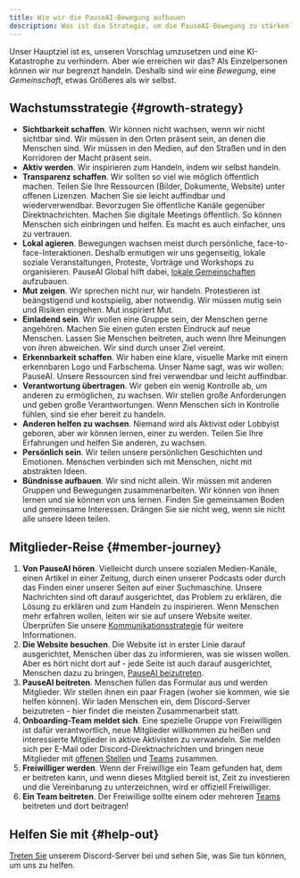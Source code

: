 ```yaml
---
title: Wie wir die PauseAI-Bewegung aufbauen
description: Was ist die Strategie, um die PauseAI-Bewegung zu stärken?
---
```

 
Unser Hauptziel ist es, unseren Vorschlag umzusetzen und eine KI-Katastrophe zu verhindern.
Aber wie erreichen wir das?
Als Einzelpersonen können wir nur begrenzt handeln.
Deshalb sind wir eine _Bewegung_, eine _Gemeinschaft_, etwas Größeres als wir selbst.

## Wachstumsstrategie {#growth-strategy}

- **Sichtbarkeit schaffen**. Wir können nicht wachsen, wenn wir nicht sichtbar sind. Wir müssen in den Orten präsent sein, an denen die Menschen sind. Wir müssen in den Medien, auf den Straßen und in den Korridoren der Macht präsent sein.
- **Aktiv werden**. Wir inspirieren zum Handeln, indem wir selbst handeln.
- **Transparenz schaffen**. Wir sollten so viel wie möglich öffentlich machen. Teilen Sie Ihre Ressourcen (Bilder, Dokumente, Website) unter offenen Lizenzen. Machen Sie sie leicht auffindbar und wiederverwendbar. Bevorzugen Sie öffentliche Kanäle gegenüber Direktnachrichten. Machen Sie digitale Meetings öffentlich. So können Menschen sich einbringen und helfen. Es macht es auch einfacher, uns zu vertrauen.
- **Lokal agieren**. Bewegungen wachsen meist durch persönliche, face-to-face-Interaktionen. Deshalb ermutigen wir uns gegenseitig, lokale soziale Veranstaltungen, Proteste, Vorträge und Workshops zu organisieren. PauseAI Global hilft dabei, [lokale Gemeinschaften](/communities) aufzubauen.
- **Mut zeigen**. Wir sprechen nicht nur, wir handeln. Protestieren ist beängstigend und kostspielig, aber notwendig. Wir müssen mutig sein und Risiken eingehen. Mut inspiriert Mut.
- **Einladend sein**. Wir wollen eine Gruppe sein, der Menschen gerne angehören. Machen Sie einen guten ersten Eindruck auf neue Menschen. Lassen Sie Menschen beitreten, auch wenn Ihre Meinungen von ihren abweichen. Wir sind durch unser Ziel vereint.
- **Erkennbarkeit schaffen**. Wir haben eine klare, visuelle Marke mit einem erkennbaren Logo und Farbschema. Unser Name sagt, was wir wollen: PauseAI. Unsere Ressourcen sind frei verwendbar und leicht auffindbar.
- **Verantwortung übertragen**. Wir geben ein wenig Kontrolle ab, um anderen zu ermöglichen, zu wachsen. Wir stellen große Anforderungen und geben große Verantwortungen. Wenn Menschen sich in Kontrolle fühlen, sind sie eher bereit zu handeln.
- **Anderen helfen zu wachsen**. Niemand wird als Aktivist oder Lobbyist geboren, aber wir können lernen, einer zu werden. Teilen Sie Ihre Erfahrungen und helfen Sie anderen, zu wachsen.
- **Persönlich sein**. Wir teilen unsere persönlichen Geschichten und Emotionen. Menschen verbinden sich mit Menschen, nicht mit abstrakten Ideen.
- **Bündnisse aufbauen**. Wir sind nicht allein. Wir müssen mit anderen Gruppen und Bewegungen zusammenarbeiten. Wir können von ihnen lernen und sie können von uns lernen. Finden Sie gemeinsamen Boden und gemeinsame Interessen. Drängen Sie sie nicht weg, wenn sie nicht alle unsere Ideen teilen.

## Mitglieder-Reise {#member-journey}

1. **Von PauseAI hören**. Vielleicht durch unsere sozialen Medien-Kanäle, einen Artikel in einer Zeitung, durch einen unserer Podcasts oder durch das Finden einer unserer Seiten auf einer Suchmaschine. Unsere Nachrichten sind oft darauf ausgerichtet, das Problem zu erklären, die Lösung zu erklären und zum Handeln zu inspirieren. Wenn Menschen mehr erfahren wollen, leiten wir sie auf unsere Website weiter. Überprüfen Sie unsere [Kommunikationsstrategie](/communication-strategy) für weitere Informationen.
1. **Die Website besuchen**. Die Website ist in erster Linie darauf ausgerichtet, Menschen über das zu informieren, was sie wissen wollen. Aber es hört nicht dort auf - jede Seite ist auch darauf ausgerichtet, Menschen dazu zu bringen, [PauseAI beizutreten](/join).
1. **PauseAI beitreten**. Menschen füllen das Formular aus und werden Mitglieder. Wir stellen ihnen ein paar Fragen (woher sie kommen, wie sie helfen können). Wir laden Menschen ein, dem Discord-Server beizutreten - hier findet die meisten Zusammenarbeit statt.
1. **Onboarding-Team meldet sich**. Eine spezielle Gruppe von Freiwilligen ist dafür verantwortlich, neue Mitglieder willkommen zu heißen und interessierte Mitglieder in aktive Aktivisten zu verwandeln. Sie melden sich per E-Mail oder Discord-Direktnachrichten und bringen neue Mitglieder mit [offenen Stellen](/vacancies) und [Teams](/teams) zusammen.
2. **Freiwilliger werden**. Wenn der Freiwillige ein Team gefunden hat, dem er beitreten kann, und wenn dieses Mitglied bereit ist, Zeit zu investieren und die Vereinbarung zu unterzeichnen, wird er offiziell Freiwilliger.
3. **Ein Team beitreten**. Der Freiwillige sollte einem oder mehreren [Teams](/teams) beitreten und dort beitragen!

## Helfen Sie mit {#help-out}

[Treten Sie](/join) unserem Discord-Server bei und sehen Sie, was Sie tun können, um uns zu helfen.